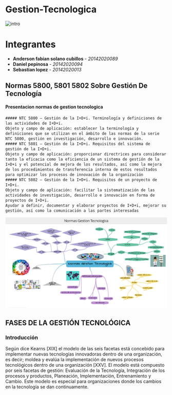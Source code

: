 # Gestion-Tecnologica
![intro](http://4.images.southparkstudios.com/images/shows/south-park/episode-thumbnails/season-16/south-park-s16e06-i-should-have-never-gone-ziplining_16x9.jpg?quality=0.8&grayscale=true)

# Integrantes
* **Anderson fabian solano cubillos** - *20142020089* 
* **Daniel pepinosa** - *20142020094* 
* **Sebastian lopez** - *20142020013* 

## Normas 5800, 5801 5802 Sobre Gestión De Tecnología

  #### Presentacion normas de gestion tecnologica
    ##### NTC 5800 – Gestión de la I+D+i. Terminología y definiciones de las actividades de I+D+i.
    Objeto y campo de aplicación: establecer la terminología y definiciones que se utilizan en el ámbito de las normas de la serie           NTC 5800, gestión en investigación, desarrollo e innovación.
    ##### NTC 5801 – Gestión de la I+D+i. Requisitos del sistema de gestión de la I+D+i.
    Objeto y campo de aplicación: proporcionar directrices para considerar tanto la eficacia como la eficiencia de un sistema de gestión de la I+D+i y el potencial de mejora de los resultados, así como la mejora de los procedimientos de transferencia interna de estos resultados para optimizar los procesos de innovación de la organización
    ##### NTC 5802 – Gestión de la I+D+i. Requisitos de un proyecto de I+D+i.
    Objeto y campo de aplicación: facilitar la sistematización de las actividades de investigación, desarrollo e innovación en forma de proyectos de I+D+i.
    Ayudar a definir, documentar y elaborar proyectos de I+D+i, mejorar su gestión, así como la comunicación a las partes interesadas
![mapa mental](https://raw.githubusercontent.com/afsolanoc95/Gestion-Tecnologica/master/mapa%20mental%20gestion%20tecnologica.png)

## FASES DE LA GESTIÓN TECNOLÓGICA 
### Introducción
Según dice Kearns [XIX] el modelo de las seis facetas está concebido para implementar nuevas tecnologías innovadoras dentro de una organización, es decir; moldea y evalúa la implementación de nuevos procesos tecnológicos dentro de una organización [XXV]. El modelo está compuesto por seis facetas de gestión: Evaluación de la Tecnología, Integración de los procesos y productos, Planeación, Implementación, Entrenamiento y Cambio. Este modelo es especial para organizaciones donde los cambios en la tecnología se dan continuamente.
